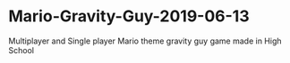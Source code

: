 # Mario-Gravity-Guy-2019-06-13
Multiplayer and Single player Mario theme gravity guy game made in High School
